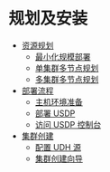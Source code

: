# 规划及安装

- [资源规划](usdpdc/3.0.0-unopened/deployment/deploy_plan)
  - [最小化规模部署](usdpdc/3.0.0-unopened/deployment/deploy_plan?id=_21-最小规模部署)
  - [单集群多节点规划](usdpdc/3.0.0-unopened/deployment/deploy_plan?id=_22-单集群多节点规划)
  - [多集群多节点规划](usdpdc/3.0.0-unopened/deployment/deploy_plan?id=_23-多集群多节点规划)
- [部署流程](usdpdc/3.0.0-unopened/deployment/install)
  - [主机环境准备](usdpdc/3.0.0-unopened/deployment/install?id=_31-主机环境准备)
  - [部署 USDP](usdpdc/3.0.0-unopened/deployment/install?id=_32-部署usdp)
  - [访问 USDP 控制台](usdpdc/3.0.0-unopened/deployment/install?id=_33-访问usdp控制台)
- [集群创建](usdpdc/3.0.0-unopened/deployment/1st_cluster)
  - [配置 UDH 源]()
  - [集群创建向导]()